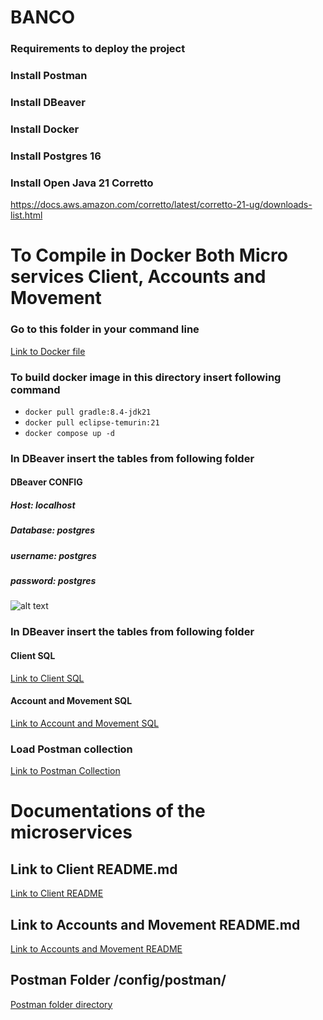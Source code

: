 # BANCO
### Requirements to deploy the project
### Install Postman
### Install DBeaver
### Install Docker
### Install Postgres 16 
### Install Open Java 21 Corretto
https://docs.aws.amazon.com/corretto/latest/corretto-21-ug/downloads-list.html

# To Compile in Docker Both Micro services Client, Accounts and Movement
### Go to this folder in your command line
[Link to Docker file](./deploy/docker/)
### To build docker image in this directory insert following command
- `docker pull gradle:8.4-jdk21`
- `docker pull eclipse-temurin:21`
- `docker compose up -d`

### In DBeaver insert the tables from following folder
#### DBeaver CONFIG
##### Host: localhost
##### Database: postgres
##### username: postgres
##### password: postgres
![alt text](./config/postgreSQL/postgres.png)

### In DBeaver insert the tables from following folder
#### Client SQL
[Link to Client SQL](./client/config/sql/initialize.sql)
#### Account and Movement SQL
[Link to Account and Movement SQL](./account_movement/config/sql/initialize.sql)
### Load Postman collection
[Link to Postman Collection](./config/postman/)

# Documentations of the microservices
## Link to Client README.md
[Link to Client README](./client/README.md)

## Link to Accounts and Movement README.md
[Link to Accounts and Movement README](./account_movement/README.md)

## Postman Folder /config/postman/
[Postman folder directory](./config/postman/)
